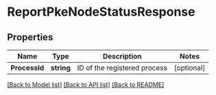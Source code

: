 # ReportPkeNodeStatusResponse

## Properties

Name | Type | Description | Notes
------------ | ------------- | ------------- | -------------
**ProcessId** | **string** | ID of the registered process | [optional] 

[[Back to Model list]](../README.md#documentation-for-models) [[Back to API list]](../README.md#documentation-for-api-endpoints) [[Back to README]](../README.md)


